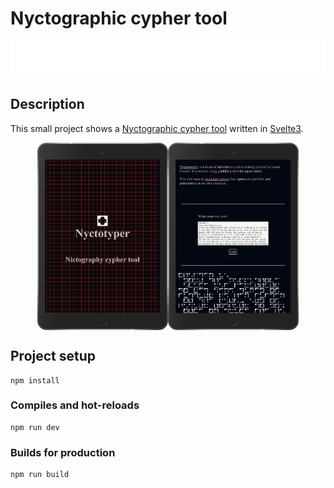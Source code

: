 # Nyctographic cypher tool 

<div style="display:flex; flex-direction:column;"><img src="https://github.com/FrederickRoman/nyctotyper/blob/main/docs/logo/Nyctotyper-logo.svg" alt="Nyctotyper logo" height="60"/>
</div>

## Description 

This small project shows a [Nyctographic cypher tool](https://en.wikipedia.org/wiki/Nyctography) written in [Svelte3](https://svelte.dev
).

<div style="display:flex; justify-content:center; align-items:center;">
  <img src="https://github.com/FrederickRoman/nyctotyper/blob/main/docs/mockups/hero_img_iPad.png" height="300" alt="Home mockup"/>
  <img src="https://github.com/FrederickRoman/nyctotyper/blob/main/docs/mockups/cypher_tool_iPad.png" height="300" alt="Cypher mockup"/>
</div>

## Project setup

```
npm install
```

### Compiles and hot-reloads

```
npm run dev
```

### Builds for production

```
npm run build
```
